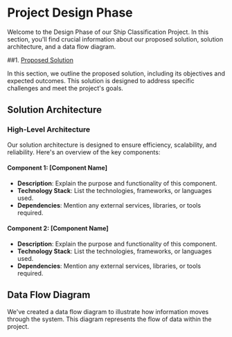 # Project Design Phase

Welcome to the Design Phase of our Ship Classification Project. In this section, you'll find crucial information about our proposed solution, solution architecture, and a data flow diagram.

##1. [Proposed Solution](Proposed%20Solution.pdf)

In this section, we outline the proposed solution, including its objectives and expected outcomes. This solution is designed to address specific challenges and meet the project's goals.

## Solution Architecture

### High-Level Architecture

Our solution architecture is designed to ensure efficiency, scalability, and reliability. Here's an overview of the key components:

#### Component 1: [Component Name]
- **Description**: Explain the purpose and functionality of this component.
- **Technology Stack**: List the technologies, frameworks, or languages used.
- **Dependencies**: Mention any external services, libraries, or tools required.

#### Component 2: [Component Name]
- **Description**: Explain the purpose and functionality of this component.
- **Technology Stack**: List the technologies, frameworks, or languages used.
- **Dependencies**: Mention any external services, libraries, or tools required.

## Data Flow Diagram

We've created a data flow diagram to illustrate how information moves through the system. This diagram represents the flow of data within the project.
